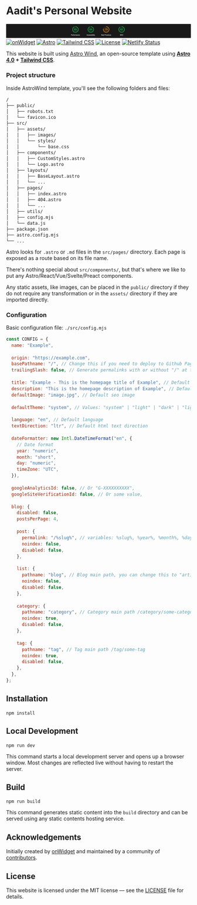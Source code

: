# Aadit's Personal Website

![Lighthouse Report](./Lighthouse%20scores.png)
[![onWidget](https://custom-icon-badges.demolab.com/badge/made%20by%20-onWidget-556bf2?style=flat-square&logo=onwidget&logoColor=white&labelColor=101827)](https://onwidget.com)
[![Astro](https://img.shields.io/badge/built%20with-astro-000000.svg?style=flat-square&color=000000&labelColor=000000&logo=astro)](https://astro.build)
[![Tailwind CSS](https://img.shields.io/badge/built%20with-tailwind%20css-38b2ac.svg?style=flat-square&color=38b2ac&labelColor=38b2ac&logo=tailwind-css)](https://tailwindcss.com)
[![License](https://img.shields.io/github/license/onwidget/astrowind?style=flat-square&color=dddddd&labelColor=000000)](https://github.com/onwidget/astrowind/blob/main/LICENSE.md)
[![Netlify Status](https://github.com/nwtgck/actions-netlify/workflows/build-test/badge.svg)](https://app.netlify.com/sites/fastidious-donut-484954/deploys)

This website is built using [Astro Wind](https://github.com/onwidget/astrowind), an open-source template using **[Astro 4.0](https://astro.build/blog/astro-2/) + [Tailwind CSS](https://tailwindcss.com/)**.

### Project structure

Inside AstroWind template, you'll see the following folders and files:

```
/
├── public/
│   ├── robots.txt
│   └── favicon.ico
├── src/
│   ├── assets/
│   │   ├── images/
│   │   └── styles/
│   │       └── base.css
│   ├── components/
│   │   ├── CustomStyles.astro
│   │   └── Logo.astro
│   ├── layouts/
│   │   ├── BaseLayout.astro
│   │   └── ...
│   ├── pages/
│   │   ├── index.astro
│   │   ├── 404.astro
│   │   └── ...
│   ├── utils/
│   ├── config.mjs
│   └── data.js
├── package.json
├── astro.config.mjs
└── ...
```

Astro looks for `.astro` or `.md` files in the `src/pages/` directory. Each page is exposed as a route based on its file name.

There's nothing special about `src/components/`, but that's where we like to put any Astro/React/Vue/Svelte/Preact components.

Any static assets, like images, can be placed in the `public/` directory if they do not require any transformation or in the `assets/` directory if they are imported directly.

### Configuration

Basic configuration file: `./src/config.mjs`

```javascript
const CONFIG = {
  name: "Example",

  origin: "https://example.com",
  basePathname: "/", // Change this if you need to deploy to Github Pages, for example
  trailingSlash: false, // Generate permalinks with or without "/" at the end

  title: "Example - This is the homepage title of Example", // Default seo title
  description: "This is the homepage description of Example", // Default seo description
  defaultImage: "image.jpg", // Default seo image

  defaultTheme: "system", // Values: "system" | "light" | "dark" | "light:only" | "dark:only"

  language: "en", // Default language
  textDirection: "ltr", // Default html text direction

  dateFormatter: new Intl.DateTimeFormat("en", {
    // Date format
    year: "numeric",
    month: "short",
    day: "numeric",
    timeZone: "UTC",
  }),

  googleAnalyticsId: false, // Or "G-XXXXXXXXXX",
  googleSiteVerificationId: false, // Or some value,

  blog: {
    disabled: false,
    postsPerPage: 4,

    post: {
      permalink: "/%slug%", // variables: %slug%, %year%, %month%, %day%, %hour%, %minute%, %second%, %category%
      noindex: false,
      disabled: false,
    },

    list: {
      pathname: "blog", // Blog main path, you can change this to "articles" (/articles)
      noindex: false,
      disabled: false,
    },

    category: {
      pathname: "category", // Category main path /category/some-category
      noindex: true,
      disabled: false,
    },

    tag: {
      pathname: "tag", // Tag main path /tag/some-tag
      noindex: true,
      disabled: false,
    },
  },
};
```

## Installation

```console
npm install
```

## Local Development

```console
npm run dev
```

This command starts a local development server and opens up a browser window. Most changes are reflected live without having to restart the server.

## Build

```console
npm run build
```

This command generates static content into the `build` directory and can be served using any static contents hosting service.

## Acknowledgements

Initially created by [onWidget](https://onwidget.com) and maintained by a community of [contributors](https://github.com/onwidget/astrowind/graphs/contributors).

## License

This website is licensed under the MIT license — see the [LICENSE](./LICENSE.md) file for details.
